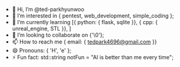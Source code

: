- 👋 Hi, I’m @ted-parkhyunwoo
- 👀 I’m interested in { pentest, web_development, simple_coding };
- 🌱 I’m currently learning [{ python: { flask, sqlite }},
                              { cpp: { unreal_engine, STL }},
                            ]
- 💞️ I’m looking to collaborate on {'\0'};
- 📫 How to reach me { email: { tedpark4696@gmail.com }}
- 😄 Pronouns: { 'H', 'e' };
- ⚡ Fun fact: std::string notFun = "AI is better than me every time";

<!---
ted-parkhyunwoo/ted-parkhyunwoo is a ✨ special ✨ repository because its `README.md` (this file) appears on your GitHub profile.
You can click the Preview link to take a look at your changes.
--->
